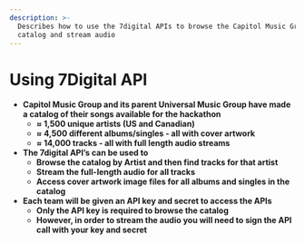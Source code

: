 ```yaml
---
description: >-
  Describes how to use the 7digital APIs to browse the Capitol Music Group
  catalog and stream audio
---
```


# Using 7Digital API



* **Capitol Music Group and its parent Universal Music Group have made a catalog of their songs available for the hackathon**
  * **≈ 1,500 unique artists \(US and Canadian\)**
  * **≈ 4,500 different albums/singles - all with cover artwork**
  * **≈ 14,000 tracks - all with full length audio streams**
* **The 7digital API’s can be used to**
  * **Browse the catalog by Artist and then find tracks for that artist**
  * **Stream the full-length audio for all tracks**
  * **Access cover artwork image files for all albums and singles in the catalog**
* **Each team will be given an API key and secret to access the APIs**
  * **Only the API key is required to browse the catalog**
  * **However, in order to stream the audio you will need to sign the API call with your key and secret**

